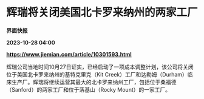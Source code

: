 # 辉瑞将关闭美国北卡罗来纳州的两家工厂
**界面快报**

**2023-10-28 04:00**

**https://www.jiemian.com/article/10301593.html**

辉瑞公司当地时间10月27日证实，已经启动了一项成本调整计划，该公司将关闭位于美国北卡罗来纳州的基特克里克（Kit Creek）工厂和达勒姆（Durham）临床生产厂。辉瑞将继续运营其最大的北卡罗来纳州工厂，包括位于桑福德（Sanford）的两家工厂和位于落基山（Rocky Mount）的一家工厂。